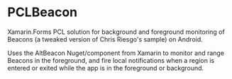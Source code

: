 # PCLBeacon
Xamarin.Forms PCL solution for background and foreground monitoring of Beacons (a tweaked version of Chris Riesgo's sample) on Android.

Uses the AltBeacon Nuget/component from Xamarin to monitor and range Beacons in the foreground, and fire local notifications when
a region is entered or exited while the app is in the foreground or background.
